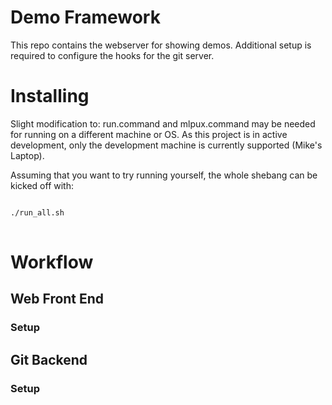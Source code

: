 # Demo Framework

This repo contains the webserver for showing demos. Additional setup is required
to configure the hooks for the git server. 

# Installing

Slight modification to: run.command and mlpux.command may be needed for running
on a different machine or OS. As this project is in active development, only the
development machine is currently supported (Mike's Laptop).

Assuming that you want to try running yourself, the whole shebang can be kicked 
off with:

<pre>
<code>
./run_all.sh
</code>
</pre>

# Workflow

## Web Front End

### Setup

## Git Backend

### Setup

